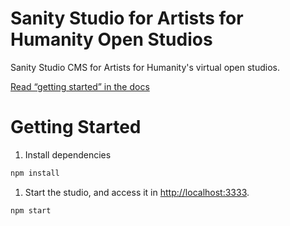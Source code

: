 # Sanity Studio for Artists for Humanity Open Studios

Sanity Studio CMS for Artists for Humanity's virtual open studios.

[Read “getting started” in the docs](https://www.sanity.io/docs/introduction/getting-started?utm_source=readme)

# Getting Started

1. Install dependencies

```sh
npm install
```

1. Start the studio, and access it in [http://localhost:3333](http://localhost:3333).

```sh
npm start
```
